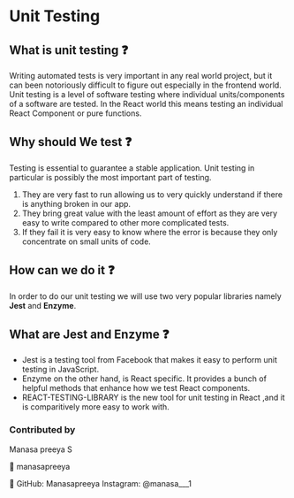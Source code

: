 # Unit Testing

## What is unit testing :question:

Writing automated tests is very important in any real world project, but it can been notoriously difficult
to figure out especially in the frontend world. Unit testing is a level of software testing where individual units/components of a software are tested. 
In the React world this means testing an individual React Component or pure functions.

## Why should We test :question:

Testing is essential to guarantee a stable application. Unit testing in particular is possibly the most important part of testing. 
1. They are very fast to run allowing us to very quickly understand if there is anything broken in our app.
2. They bring great value with the least amount of effort as they are very easy to write compared to other more complicated tests.
3. If they fail it is very easy to know where the error is because they only concentrate on small units of code.

## How can we do it :question:

In order to do our unit testing we will use two very popular libraries namely **Jest** and **Enzyme**.

## What are Jest and Enzyme :question:

- Jest is a testing tool from Facebook that makes it easy to perform unit testing in JavaScript. 
- Enzyme on the other hand, is React specific. It provides a bunch of helpful methods that enhance how we test React components.
- REACT-TESTING-LIBRARY is the new tool for unit testing in React ,and it is comparitively more easy to work with.

### Contributed by 

Manasa preeya S

:email: manasapreeya

:wave: GitHub: Manasapreeya Instagram: @manasa___1
